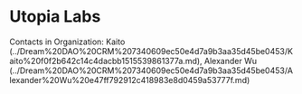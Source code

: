# Utopia Labs

Contacts in Organization: Kaito (../Dream%20DAO%20CRM%207340609ec50e4d7a9b3aa35d45be0453/Kaito%20f0f2b642c14c4dacbb1515539861377a.md), Alexander Wu (../Dream%20DAO%20CRM%207340609ec50e4d7a9b3aa35d45be0453/Alexander%20Wu%20e47ff792912c418983e8d0459a53777f.md)